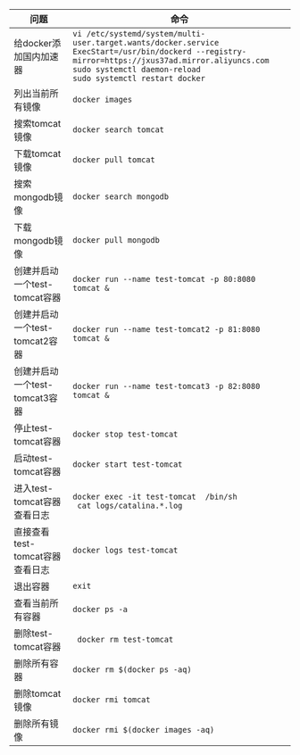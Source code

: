 
问题|命令
-|-
给docker添加国内加速器|```vi /etc/systemd/system/multi-user.target.wants/docker.service```</br>```ExecStart=/usr/bin/dockerd --registry-mirror=https://jxus37ad.mirror.aliyuncs.com```</br>```sudo systemctl daemon-reload```</br>```sudo systemctl restart docker```
列出当前所有镜像|```docker images```
搜索tomcat镜像|```docker search tomcat```
下载tomcat镜像|```docker pull tomcat```
搜索mongodb镜像|```docker search mongodb```
下载mongodb镜像|```docker pull mongodb```
创建并启动一个test-tomcat容器|```docker run --name test-tomcat -p 80:8080 tomcat &``` 
创建并启动一个test-tomcat2容器|```docker run --name test-tomcat2 -p 81:8080 tomcat &``` 
创建并启动一个test-tomcat3容器|```docker run --name test-tomcat3 -p 82:8080 tomcat &``` 
停止test-tomcat容器|```docker stop test-tomcat```
启动test-tomcat容器|```docker start test-tomcat```
进入test-tomcat容器查看日志|```docker exec -it test-tomcat  /bin/sh``` </br> ``` cat logs/catalina.*.log```
直接查看test-tomcat容器查看日志|```docker logs test-tomcat```
退出容器|```exit```
查看当前所有容器|```docker ps -a```
删除test-tomcat容器|``` docker rm test-tomcat```
删除所有容器|```docker rm $(docker ps -aq)```
删除tomcat镜像|```docker rmi tomcat```
删除所有镜像|```docker rmi $(docker images -aq)```
